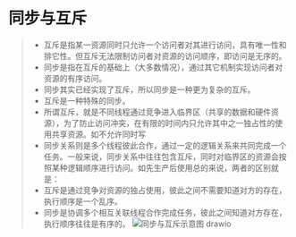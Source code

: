 # 同步与互斥
> - 互斥是指某一资源同时只允许一个访问者对其进行访问，具有唯一性和排它性。但互斥无法限制访问者对资源的访问顺序，即访问是无序的。
> - 同步是指在互斥的基础上（大多数情况），通过其它机制实现访问者对资源的有序访问。
> - 同步其实已经实现了互斥，所以同步是一种更为复杂的互斥。
> - 互斥是一种特殊的同步。 
> - 所谓互斥，就是不同线程通过竞争进入临界区（共享的数据和硬件资源），为了防止访问冲突，在有限的时间内只允许其中之一独占性的使用共享资源。如不允许同时写
> - 同步关系则是多个线程彼此合作，通过一定的逻辑关系来共同完成一个任务。一般来说，同步关系中往往包含互斥，同时对临界区的资源会按照某种逻辑顺序进行访问。如先生产后使用总的来说，两者的区别就是：
> - 互斥是通过竞争对资源的独占使用，彼此之间不需要知道对方的存在，执行顺序是一个乱序。
> - 同步是协调多个相互关联线程合作完成任务，彼此之间知道对方存在，执行顺序往往是有序的。
>   ![同步与互斥示意图 drawio](https://github.com/Lp700750/Blogs/assets/104414865/d3801f94-b0ba-4881-a6ff-7d08aef7000c)

